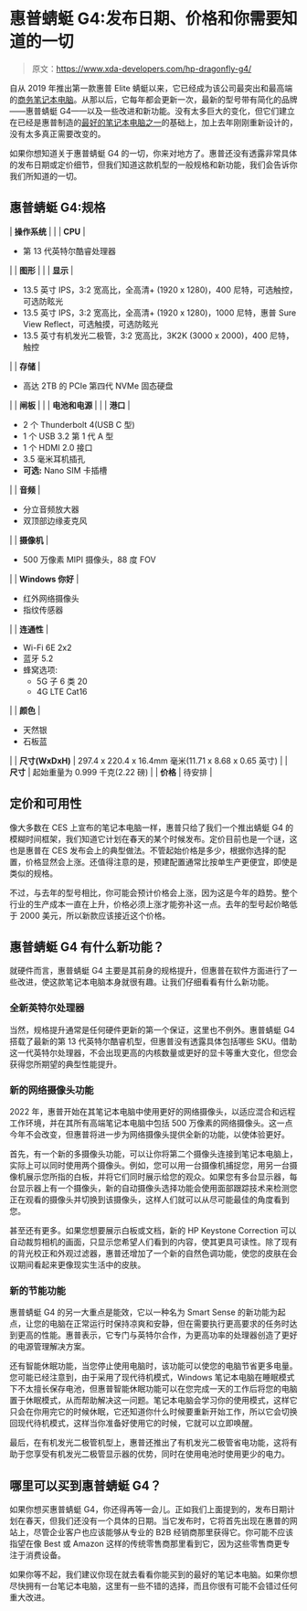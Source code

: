 # 惠普蜻蜓 G4:发布日期、价格和你需要知道的一切

> 原文：<https://www.xda-developers.com/hp-dragonfly-g4/>

自从 2019 年推出第一款惠普 Elite 蜻蜓以来，它已经成为该公司最突出和最高端的[商务笔记本电脑](https://www.xda-developers.com/best-business-laptops/)。从那以后，它每年都会更新一次，最新的型号带有简化的品牌——惠普蜻蜓 G4——以及一些改进和新功能。没有太多巨大的变化，但它们建立在已经是惠普制造的[最好的笔记本电脑之一](https://www.xda-developers.com/best-hp-laptops/)的基础上，加上去年刚刚重新设计的，没有太多真正需要改变的。

如果你想知道关于惠普蜻蜓 G4 的一切，你来对地方了。惠普还没有透露非常具体的发布日期或定价细节，但我们知道这款机型的一般规格和新功能，我们会告诉你我们所知道的一切。

## 惠普蜻蜓 G4:规格

| **操作系统** |  |
| **CPU** | 

*   第 13 代英特尔酷睿处理器

 |
| **图形** |  |
| **显示** | 

*   13.5 英寸 IPS，3:2 宽高比，全高清+ (1920 x 1280)，400 尼特，可选触控，可选防眩光
*   13.5 英寸 IPS，3:2 宽高比，全高清+ (1920 x 1280)，1000 尼特，惠普 Sure View Reflect，可选触摸，可选防眩光
*   13.5 英寸有机发光二极管，3:2 宽高比，3K2K (3000 x 2000)，400 尼特，触控

 |
| **存储** | 

*   高达 2TB 的 PCIe 第四代 NVMe 固态硬盘

 |
| **闸板** |  |
| **电池和电源** |  |
| **港口** | 

*   2 个 Thunderbolt 4(USB C 型)
*   1 个 USB 3.2 第 1 代 A 型
*   1 个 HDMI 2.0 接口
*   3.5 毫米耳机插孔
*   **可选:** Nano SIM 卡插槽

 |
| **音频** | 

*   分立音频放大器
*   双顶部边缘麦克风

 |
| **摄像机** | 

*   500 万像素 MIPI 摄像头，88 度 FOV

 |
| **Windows 你好** | 

*   红外网络摄像头
*   指纹传感器

 |
| **连通性** | 

*   Wi-Fi 6E 2x2
*   蓝牙 5.2
*   蜂窝选项:
    *   5G 子 6 类 20
    *   4G LTE Cat16

 |
| **颜色** | 

*   天然银
*   石板蓝

 |
| **尺寸(WxDxH)** | 297.4 x 220.4 x 16.4mm 毫米(11.71 x 8.68 x 0.65 英寸) |
| **尺寸** | 起始重量为 0.999 千克(2.22 磅) |
| **价格** | 待安排 |

## 定价和可用性

像大多数在 CES 上宣布的笔记本电脑一样，惠普只给了我们一个推出蜻蜓 G4 的模糊时间框架，我们知道它计划在春天的某个时候发布。定价目前也是一个谜，这也是惠普在 CES 发布会上的典型做法。不管起始价格是多少，根据你选择的配置，价格显然会上涨。还值得注意的是，预建配置通常比按单生产更便宜，即使是类似的规格。

不过，与去年的型号相比，你可能会预计价格会上涨，因为这是今年的趋势。整个行业的生产成本一直在上升，价格必须上涨才能弥补这一点。去年的型号起价略低于 2000 美元，所以新款应该接近这个价格。

## 惠普蜻蜓 G4 有什么新功能？

就硬件而言，惠普蜻蜓 G4 主要是其前身的规格提升，但惠普在软件方面进行了一些改进，使这款笔记本电脑本身就很有趣。让我们仔细看看有什么新功能。

### 全新英特尔处理器

当然，规格提升通常是任何硬件更新的第一个保证，这里也不例外。惠普蜻蜓 G4 搭载了最新的第 13 代英特尔酷睿机型，但惠普没有透露具体包括哪些 SKU。借助这一代英特尔处理器，不会出现更高的内核数量或更好的显卡等重大变化，但您会获得您所期望的典型性能提升。

### 新的网络摄像头功能

2022 年，惠普开始在其笔记本电脑中使用更好的网络摄像头，以适应混合和远程工作环境，并在其所有高端笔记本电脑中包括 500 万像素的网络摄像头。这一点今年不会改变，但惠普将进一步为网络摄像头提供全新的功能，以使体验更好。

首先，有一个新的多摄像头功能，可以让你将第二个摄像头连接到笔记本电脑上，实际上可以同时使用两个摄像头。例如，您可以用一台摄像机捕捉您，用另一台摄像机展示您所指的白板，并将它们同时展示给您的观众。如果您有多台显示器，每台显示器上有一个摄像头，新的自动摄像头选择功能会使用面部跟踪技术来检测您正在观看的摄像头并切换到该摄像头，这样人们就可以从尽可能最佳的角度看到您。

甚至还有更多。如果您想要展示白板或文档，新的 HP Keystone Correction 可以自动裁剪相机的画面，只显示您希望人们看到的内容，使其更具可读性。除了现有的背光校正和外观过滤器，惠普还增加了一个新的自然色调功能，使您的皮肤在会议期间看起来更像现实生活中的皮肤。

### 新的节能功能

惠普蜻蜓 G4 的另一大重点是能效，它以一种名为 Smart Sense 的新功能为起点，让您的电脑在正常运行时保持凉爽和安静，但在需要执行更高要求的任务时达到更高的性能。惠普表示，它专门与英特尔合作，为更高功率的处理器创造了更好的电源管理解决方案。

还有智能休眠功能，当您停止使用电脑时，该功能可以使您的电脑节省更多电量。您可能已经注意到，由于采用了现代待机模式，Windows 笔记本电脑在睡眠模式下不太擅长保存电池，但惠普智能休眠功能可以在您完成一天的工作后将您的电脑置于休眠模式，从而帮助解决这一问题。笔记本电脑会学习你的使用模式，这样它只会在你用完它的时候休眠，它还知道你什么时候要重新开始工作，所以它会切换回现代待机模式，这样当你准备好使用它的时候，它就可以立即唤醒。

最后，在有机发光二极管机型上，惠普还推出了有机发光二极管省电功能，这将有助于您享受有机发光二极管显示器的优势，同时在使用电池时使用更少的电力。

## 哪里可以买到惠普蜻蜓 G4？

如果你想买惠普蜻蜓 G4，你还得再等一会儿。正如我们上面提到的，发布日期计划在春天，但我们还没有一个具体的日期。当它发布时，它将首先出现在惠普的网站上，尽管企业客户也应该能够从专业的 B2B 经销商那里获得它。你可能不应该指望在像 Best 或 Amazon 这样的传统零售商那里看到它，因为这些零售商更专注于消费设备。

如果你等不起，我们建议你现在就去看看你能买到的最好的笔记本电脑。如果你想尽快拥有一台笔记本电脑，这里有一些不错的选择，而且你很有可能不会错过任何重大改进。